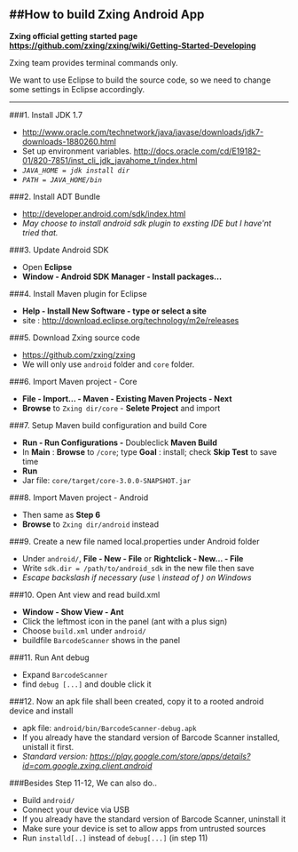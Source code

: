 ##How to build Zxing Android App
---
**Zxing official getting started page <https://github.com/zxing/zxing/wiki/Getting-Started-Developing>**

Zxing team provides terminal commands only.

We want to use Eclipse to build the source code, so we need to change some settings in Eclipse accordingly.

---
###1. Install JDK 1.7
* <http://www.oracle.com/technetwork/java/javase/downloads/jdk7-downloads-1880260.html>
* Set up environment variables. <http://docs.oracle.com/cd/E19182-01/820-7851/inst_cli_jdk_javahome_t/index.html>
* *`JAVA_HOME = jdk install dir`*
* *`PATH = JAVA_HOME/bin`*


###2. Install ADT Bundle
* <http://developer.android.com/sdk/index.html>
* *May choose to install android sdk plugin to exsting IDE but I have'nt tried that.*

###3. Update Android SDK
* Open **Eclipse**
* **Window - Android SDK Manager - Install packages...**

###4. Install Maven plugin for Eclipse
* **Help - Install New Software - type or select a site**
* site : <http://download.eclipse.org/technology/m2e/releases>

###5. Download Zxing source code
* <https://github.com/zxing/zxing>
* We will only use `android` folder and `core` folder.

###6. Import Maven project - Core
* **File - Import... - Maven - Existing Maven Projects - Next**
* **Browse** to `Zxing dir/core` - **Selete Project** and import

###7. Setup Maven build configuration and build Core
* **Run - Run Configurations -** Doubleclick **Maven Build**
* In **Main** : **Browse** to `/core`; type **Goal** : install; check **Skip Test** to save time
* **Run**
* Jar file: `core/target/core-3.0.0-SNAPSHOT.jar`

###8. Import Maven project - Android
* Then same as **Step 6**
* **Browse** to `Zxing dir/android` instead

###9. Create a new file named local.properties under Android folder
* Under `android/`, **File - New - File** or **Rightclick - New... - File**
* Write `sdk.dir = /path/to/android_sdk` in the new file then save
* *Escape backslash if necessary (use \\ instead of \) on Windows*

###10. Open Ant view and read build.xml
* **Window - Show View - Ant**
* Click the leftmost icon in the panel (ant with a plus sign)
* Choose `build.xml` under `android/`
* buildfile `BarcodeScanner` shows in the panel

###11. Run Ant debug
* Expand `BarcodeScanner`
* find `debug [...]` and double click it

###12. Now an apk file shall been created, copy it to a rooted android device and install
* apk file: `android/bin/BarcodeScanner-debug.apk`
* If you already have the standard version of Barcode Scanner installed, unistall it first.
* *Standard version: <https://play.google.com/store/apps/details?id=com.google.zxing.client.android>*

###Besides Step 11-12, We can also do..
* Build `android/`
* Connect your device via USB
* If you already have the standard version of Barcode Scanner, uninstall it
* Make sure your device is set to allow apps from untrusted sources
* Run `installd[..]` instead of `debug[...]` (in step 11)
